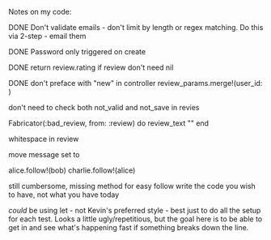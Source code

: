 Notes on my code:

DONE
Don't validate emails - don't limit by length or regex matching.
Do this via 2-step - email them

DONE
Password only triggered on create

DONE
return review.rating if review
don't need nil

DONE
don't preface with "new" in controller
review_params.merge!(user_id: )

don't need to check both not_valid and not_save in revies

Fabricator(:bad_review, from: :review) do
	review_text ""
end

whitespace in review

move message set to 

alice.follow!(bob)
charlie.follow!(alice)

still cumbersome, missing method for easy follow
write the code you wish to have, not what you have today

*could* be using let - not Kevin's preferred style - best just to do all the setup for each test. Looks a little ugly/repetitious, but the goal here is to be able to get in and see what's happening fast if something breaks down the line.